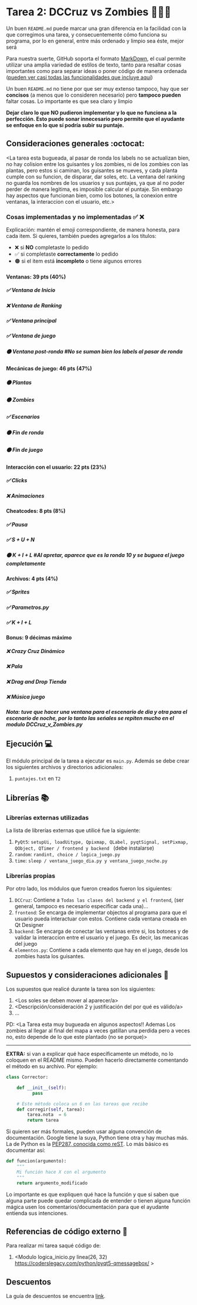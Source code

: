 # Tarea 2: DCCruz vs Zombies :zombie::seedling::sunflower:


Un buen ```README.md``` puede marcar una gran diferencia en la facilidad con la que corregimos una tarea, y consecuentemente cómo funciona su programa, por lo en general, entre más ordenado y limpio sea éste, mejor será 

Para nuestra suerte, GitHub soporta el formato [MarkDown](https://es.wikipedia.org/wiki/Markdown), el cual permite utilizar una amplia variedad de estilos de texto, tanto para resaltar cosas importantes como para separar ideas o poner código de manera ordenada ([pueden ver casi todas las funcionalidades que incluye aquí](https://github.com/adam-p/markdown-here/wiki/Markdown-Cheatsheet))

Un buen ```README.md``` no tiene por que ser muy extenso tampoco, hay que ser **concisos** (a menos que lo consideren necesario) pero **tampoco pueden** faltar cosas. Lo importante es que sea claro y limpio 

**Dejar claro lo que NO pudieron implementar y lo que no funciona a la perfección. Esto puede sonar innecesario pero permite que el ayudante se enfoque en lo que sí podría subir su puntaje.**

## Consideraciones generales :octocat:

<La tarea esta bugueada, al pasar de ronda los labels no se actualizan bien, no hay colision entre los guisantes y los zombies, ni de los zombies con las plantas, pero estos
si caminan, los guisantes se mueves, y cada planta cumple con su funcion, de disparar, dar soles, etc. La ventana del ranking no guarda los nombres de los usuarios y sus puntajes, ya que al no poder perder de manera legitima, es imposible calcular el puntaje. Sin embargo hay aspectos que funcionan bien, como los botones, la conexion entre ventanas, la interaccion con el usuario, etc.>

### Cosas implementadas y no implementadas :white_check_mark: :x:

Explicación: mantén el emoji correspondiente, de manera honesta, para cada item. Si quieres, también puedes agregarlos a los títulos:
- ❌ si **NO** completaste lo pedido
- ✅ si completaste **correctamente** lo pedido
- 🟠 si el item está **incompleto** o tiene algunos errores
#### Ventanas: 39 pts (40%)
##### ✅ Ventana de Inicio
##### ❌ Ventana de Ranking
##### ✅ Ventana principal
##### ✅ Ventana de juego	
##### 🟠 Ventana post-ronda #No se suman bien los labels al pasar de ronda
#### Mecánicas de juego: 46 pts (47%)			
##### 🟠 Plantas
##### 🟠 Zombies
##### ✅ Escenarios		
##### 🟠 Fin de ronda	
##### 🟠 Fin de juego	
#### Interacción con el usuario: 22 pts (23%)
##### ✅ Clicks	
##### ❌ Animaciones
#### Cheatcodes: 8 pts (8%)
##### ✅ Pausa
##### ✅ S + U + N
##### 🟠 K + I + L #Al apretar, aparece que es la ronda 10 y se buguea el juego completamente
#### Archivos: 4 pts (4%)
##### ✅ Sprites
##### ✅ Parametros.py
##### ✅ K + I + L
#### Bonus: 9 décimas máximo
##### ❌ Crazy Cruz Dinámico
##### ❌ Pala
##### ❌ Drag and Drop Tienda
##### ❌ Música juego
##### Nota: tuve que hacer una ventana para el escenario de dia y otra para el escenario de noche, por lo tanto las seńales se repiten mucho en el modulo DCCruz_v_Zombies.py
## Ejecución :computer:
El módulo principal de la tarea a ejecutar es  ```main.py```. Además se debe crear los siguientes archivos y directorios adicionales:
1. ```puntajes.txt``` en ```T2```



## Librerías :books:
### Librerías externas utilizadas
La lista de librerías externas que utilicé fue la siguiente:

1. ```PyQt5```: ```setupUi, loadUitype, Qpixmap, QLabel, pyqtSignal, setPixmap, QObject, QTimer / frontend y backend ``` (debe instalarse)
2. ```random```: ```randint, choice / logica_juego.py ```
3. ```time```: ```sleep / ventana_juego_dia.py y ventana_juego_noche.py ```

### Librerías propias
Por otro lado, los módulos que fueron creados fueron los siguientes:

1. ```DCCruz```: Contiene a ```Todas las clases del backend y el frontend```, (ser general, tampoco es necesario especificar cada una)...
2. ```frontend```: Se encarga de implementar objectos al programa para que el usuario pueda interactuar con estos. Contiene cada ventana creada en Qt Designer 
3. ```backend```: Se encarga de conectar las ventanas entre si, los botones y de validar la interaccion entre el usuario y el juego. Es decir, las mecanicas del juego
4. ```elementos.py```: Contiene a cada elemento que hay en el juego, desde los zombies hasta los guisantes.
## Supuestos y consideraciones adicionales :thinking:
Los supuestos que realicé durante la tarea son los siguientes:

1. <Los soles se deben mover al aparecer/a> 
2. <Descripción/consideración 2 y justificación del por qué es válido/a>
3. ...

PD: <La Tarea esta muy bugueada en algunos aspectos!! Ademas Los zombies al llegar al final del mapa a veces gatillan una perdida pero a veces no, esto depende de lo que este plantado (no se porque)>


-------



**EXTRA:** si van a explicar qué hace específicamente un método, no lo coloquen en el README mismo. Pueden hacerlo directamente comentando el método en su archivo. Por ejemplo:

```python
class Corrector:

    def __init__(self):
          pass

    # Este método coloca un 6 en las tareas que recibe
    def corregir(self, tarea):
        tarea.nota  = 6
        return tarea
```

Si quieren ser más formales, pueden usar alguna convención de documentación. Google tiene la suya, Python tiene otra y hay muchas más. La de Python es la [PEP287, conocida como reST](https://www.python.org/dev/peps/pep-0287/). Lo más básico es documentar así:

```python
def funcion(argumento):
    """
    Mi función hace X con el argumento
    """
    return argumento_modificado
```
Lo importante es que expliquen qué hace la función y que si saben que alguna parte puede quedar complicada de entender o tienen alguna función mágica usen los comentarios/documentación para que el ayudante entienda sus intenciones.

## Referencias de código externo :book:

Para realizar mi tarea saqué código de:
1. \<Modulo logica_inicio.py linea(26, 32) https://coderslegacy.com/python/pyqt5-qmessagebox/ >



## Descuentos
La guía de descuentos se encuentra [link](https://github.com/IIC2233/Syllabus/blob/master/Tareas/Descuentos.md).
